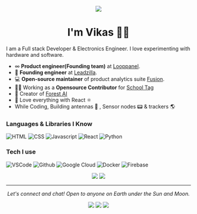 <!-- markdownlint-disable MD033 MD041 -->
<p align="center">
  <img src="https://media.giphy.com/media/Nx0rz3jtxtEre/giphy.gif">
</p>

<h1 align="center">
I'm Vikas 🙋‍♂
</h1>
I am a Full stack Developer & Electronics Engineer. I love experimenting with hardware and software.


- ∞   **Product engineer(Founding team)** at [Looppanel](https://looppanel.com/).
- 🦖  **Founding engineer** at [Leadzilla](https://leadzilla.ai/).
- 💻  **Open-source maintainer** of product analytics suite [Fusion](https://fusionhq.co/).
- 👨‍🏫  Working as a **Opensource Contributor** for [School Tag](https://schooltag.org/)
- 🦄  Creator of [Forest AI](https://forestai.web.app/)
- 💙 Love everything with React  ⚛️
- While Coding, Building antennas 📡 , Sensor nodes 📟   & trackers  🌎

### Languages & Libraries I Know

![HTML](https://img.shields.io/static/v1?label=HTML&message=5&color=E34F26&style=for-the-badge&logo=html5)
![CSS](https://img.shields.io/static/v1?label=CSS&message=3&color=1572B6&style=for-the-badge&logo=css3)
![Javascript](https://img.shields.io/static/v1?label=JavaScript&message=ES8&style=for-the-badge&color=F7DF1E&logo=JavaScript)
![React](https://img.shields.io/static/v1?label=React&message=3.9&color=007ACC&style=for-the-badge&logo=React)
![Python](https://img.shields.io/static/v1?label=Python&style=for-the-badge&message=3&color=3776AB&logo=PYTHON)


### Tech I use

![VSCode](https://img.shields.io/static/v1?label=VSCode&message=1.48-insider&style=for-the-badge&color=1FC0A7&logo=visual-studio)
![Github](https://img.shields.io/static/v1?label=GitHub&message=Eventyret&color=181717&style=for-the-badge&logo=github)
![Google Cloud](https://img.shields.io/static/v1?label=GoogleCloud&message=🚀&color=4285F4&style=for-the-badge&logo=google)
![Docker](https://img.shields.io/static/v1?label=Docker&message=🐳&color=4285F4&style=for-the-badge&logo=docker)
![Firebase](https://img.shields.io/static/v1?label=Firebase&style=for-the-badge&message=7.16.0&color=FFCA28&logo=firebase)

<p align="center">
    <img src="https://github-readme-stats.vercel.app/api?username=singh-vikas-m&count_private=true&show_icons=true&hide_title=true&theme=cobalt" />
    <img src="https://github-readme-stats.vercel.app/api/top-langs/?username=singh-vikas-m&layout=compact&theme=cobalt" />
</p>

<hr>
<p align="center">
  <i>Let's connect and chat! Open to anyone on Earth under the Sun and Moon.</i>

  <p align="center">
    <a href="https://twitter.com/dr_viktor_doom" alt="Twitter" target="_blank"><img src="https://github.com/singh-vikas-m/singh-vikas-m/blob/main/assets/twitter.png"></a>
    <a href="https://www.linkedin.com/in/vikas-singh-5ab6a113b/" alt="Linkedin" target="_blank"><img src="https://github.com/singh-vikas-m/singh-vikas-m/blob/main/assets/linkedin.png"></a>
    <a href="https://github.com/singh-vikas-m" alt="GitHub" target="_blank"><img src="https://github.com/singh-vikas-m/singh-vikas-m/blob/main/assets/github.png"></a>

  </p>
  
</p>
